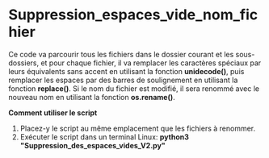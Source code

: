 # Suppression_espaces_vide_nom_fichier

Ce code va parcourir tous les fichiers dans le dossier courant et les sous-dossiers, et pour chaque fichier, il va remplacer les caractères spéciaux par leurs équivalents sans accent en utilisant la fonction **unidecode()**, puis remplacer les espaces par des barres de soulignement en utilisant la fonction **replace()**. Si le nom du fichier est modifié, il sera renommé avec le nouveau nom en utilisant la fonction **os.rename()**.

**Comment utiliser le script**

1. Placez-y le script au même emplacement que les fichiers à renommer.
2. Exécuter le script dans un terminal Linux: **python3 "Suppression_des_espaces_vides_V2.py"**
